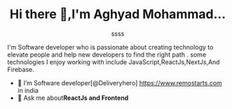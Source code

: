 <h1 align="center">Hi there 👋,I'm Aghyad Mohammad...</h1> 

<p align="center">
ssss
</p>
I'm Software developer who is passionate about creating technology to elevate people and help new developers to find the right path .
some technologies I enjoy working with include JavaScript,ReactJs,NextJs,And Firebase.

- 🔭 I’m Software developer[@Deliveryhero] https://www.remostarts.com in india
- 💬 Ask me about**ReactJs and Frontend**
<!--
**Aghyad92/Aghyad92** is a ✨ _special_ ✨ repository because its `README.md` (this file) appears on your GitHub profile.

Here are some ideas to get you started:

- 🔭 I’m currently working on ...
- 🌱 I’m currently learning ...
- 👯 I’m looking to collaborate on ...
- 🤔 I’m looking for help with ...
- 💬 Ask me about ...
- 📫 How to reach me: ...
- 😄 Pronouns: ...
- ⚡ Fun fact: ...
-->

